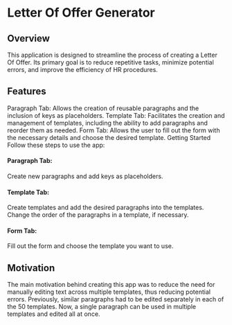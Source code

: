 # Letter Of Offer Generator

## Overview
This application is designed to streamline the process of creating a Letter Of Offer. Its primary goal is to reduce repetitive tasks, minimize potential errors, and improve the efficiency of HR procedures.

## Features
Paragraph Tab: Allows the creation of reusable paragraphs and the inclusion of keys as placeholders.
Template Tab: Facilitates the creation and management of templates, including the ability to add paragraphs and reorder them as needed.
Form Tab: Allows the user to fill out the form with the necessary details and choose the desired template.
Getting Started
Follow these steps to use the app:

#### Paragraph Tab:
Create new paragraphs and add keys as placeholders.
#### Template Tab:
Create templates and add the desired paragraphs into the templates.<br>
Change the order of the paragraphs in a template, if necessary.
#### Form Tab:
Fill out the form and choose the template you want to use.

## Motivation
The main motivation behind creating this app was to reduce the need for manually editing text across multiple templates, thus reducing potential errors. Previously, similar paragraphs had to be edited separately in each of the 50 templates. Now, a single paragraph can be used in multiple templates and edited all at once.
